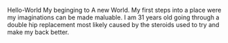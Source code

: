 Hello-World
My beginging to A new World.
My first steps into a place were my imaginations can be made maluable.
I am 31 years old going through a double hip replacement most likely caused by the steroids used to try and make my back better.
